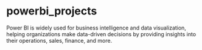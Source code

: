 # powerbi_projects
Power BI is widely used for business intelligence and data visualization, helping organizations make data-driven decisions by providing insights into their operations, sales, finance, and more.
